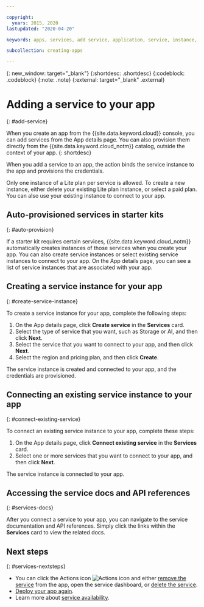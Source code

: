 ```yaml
---

copyright:
  years: 2015, 2020
lastupdated: "2020-04-20"

keywords: apps, services, add service, application, service, instance, ibmcloud dev edit, connect service, service instance, credentials, starter kit

subcollection: creating-apps

---
```


{: new_window: target="_blank"}
{:shortdesc: .shortdesc}
{:codeblock: .codeblock}
{:note: .note}
{:external: target="_blank" .external}

# Adding a service to your app
{: #add-service}

When you create an app from the {{site.data.keyword.cloud}} console, you can add services from the App details page. You can also provision them directly from the {{site.data.keyword.cloud_notm}} catalog, outside the context of your app.
{: shortdesc}

When you add a service to an app, the action binds the service instance to the app and provisions the credentials.

Only one instance of a Lite plan per service is allowed. To create a new instance, either delete your existing Lite plan instance, or select a paid plan. You can also use your existing instance to connect to your app.

## Auto-provisioned services in starter kits
{: #auto-provision}

If a starter kit requires certain services, {{site.data.keyword.cloud_notm}} automatically creates instances of those services when you create your app. You can also create service instances or select existing service instances to connect to your app. On the App details page, you can see a list of service instances that are associated with your app.

## Creating a service instance for your app
{: #create-service-instance}

To create a service instance for your app, complete the following steps:

1. On the App details page, click **Create service** in the **Services** card.
2. Select the type of service that you want, such as Storage or AI, and then click **Next**.
3. Select the service that you want to connect to your app, and then click **Next**.
4. Select the region and pricing plan, and then click **Create**.

The service instance is created and connected to your app, and the credentials are provisioned.

## Connecting an existing service instance to your app
{: #connect-existing-service}

To connect an existing service instance to your app, complete these steps:

1. On the App details page, click **Connect existing service** in the **Services** card.
2. Select one or more services that you want to connect to your app, and then click **Next**.

The service instance is connected to your app.

## Accessing the service docs and API references
{: #services-docs}

After you connect a service to your app, you can navigate to the service documentation and API references. Simply click the links within the **Services** card to view the related docs.

## Next steps
{: #services-nextsteps}

* You can click the Actions icon ![Actions icon](../../icons/actions-icon-vertical.svg) and either [remove the service](/docs/apps?topic=creating-apps-remove-service#remove-service-only) from the app, open the service dashboard, or [delete the service](/docs/apps?topic=creating-apps-remove-service#delete-service).
* [Deploy your app again](/docs/apps?topic=creating-apps-deploying-apps#deploying-your-app-manually).
* Learn more about [service availability](/docs/resources?topic=resources-services_region).
